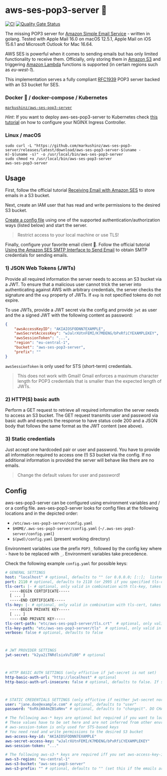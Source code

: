 # aws-ses-pop3-server 💌

[![CI](https://github.com/markushinz/aws-ses-pop3-server/actions/workflows/ci.yaml/badge.svg)](https://github.com/markushinz/aws-ses-pop3-server/actions/workflows/ci.yaml)
[![Quality Gate Status](https://sonarcloud.io/api/project_badges/measure?project=markushinz_aws-ses-pop3-server&metric=alert_status)](https://sonarcloud.io/summary/new_code?id=markushinz_aws-ses-pop3-server)

The missing POP3 server for [Amazon Simple Email Service](https://aws.amazon.com/de/ses/) - written in golang.
Tested with Apple Mail 16.0 on macOS 12.5.1, Apple Mail on iOS 15.6.1 and Microsoft Outlook for Mac 16.64.

AWS SES is powerful when it comes to sending emails but has only limited functionality to receive them.
Officially, only storing them in [Amazon S3](https://aws.amazon.com/de/s3/) and triggering [Amazon Lambda](https://aws.amazon.com/de/lambda/) functions is supported (in certain regions such as *eu-west-1*).

This implementation serves a fully compliant [RFC1939](https://tools.ietf.org/html/rfc1939) POP3 server backed with an S3 bucket for SES.

### Docker 🐳 / docker-compose / Kubernetes

[`markushinz/aws-ses-pop3-server`](https://hub.docker.com/r/markushinz/aws-ses-pop3-server/tags)

*Hint*: If you want to deploy aws-ses-pop3-server to Kubernetes check [this tutorial](https://minikube.sigs.k8s.io/docs/tutorials/nginx_tcp_udp_ingress/) on how to configure your NGINX Ingress Controller.

### Linux / macOS

```shell
sudo curl -L "https://github.com/markushinz/aws-ses-pop3-server/releases/latest/download/aws-ses-pop3-server-$(uname -m)-$(uname -s)" -o /usr/local/bin/aws-ses-pop3-server
sudo chmod +x /usr/local/bin/aws-ses-pop3-server
aws-ses-pop3-server
```

## Usage

First, follow the official tutorial [Receiving Email with Amazon SES](https://docs.aws.amazon.com/ses/latest/DeveloperGuide/receiving-email.html) to store emails in a S3 bucket.

Next, create an IAM user that has read and write permissions to the desired S3 bucket.

[Create a config file](#config) using one of the supported authentication/authorization ways (listed below) and start the server.

> Restrict access to your local machine or use TLS!

Finally, configure your favorite email client 🥳.
Follow the official tutorial [Using the Amazon SES SMTP Interface to Send Email](https://docs.aws.amazon.com/ses/latest/DeveloperGuide/send-email-smtp.html) to obtain SMTP credentials for sending emails.


### 1) JSON Web Tokens (JWTs)

Provide all required information the server needs to access an S3 bucket via a JWT.
To ensure that a malicious user cannot trick the server into authenticating against AWS with arbitrary credentials, the server checks the signature and the `exp` property of JWTs.
If `exp` is not specified tokens do not expire.

To use JWTs, provide a JWT secret via the config and provide `jwt` as user and the a signed JWT with the following content as password:

```json
{
    "awsAccessKeyID": "AKIAIOSFODNN7EXAMPLE",
    "awsSecretAccessKey": "wJalrXUtnFEMI/K7MDENG/bPxRfiCYEXAMPLEKEY",
    "awsSessionToken": "...",
    "region": "eu-central-1",
    "bucket": "aws-ses-pop3-server",
    "prefix": ""
}
```

`awsSessionToken` is only used for STS (short-term) credentials.

> This does not work with Gmail! Gmail enforces a maximum character length for POP3 credentials that is smaller than the expected length of JWTs.

### 2) HTTP(S) basic auth

Perform a GET request to retrieve all required information the server needs to access an S3 bucket.
The GET request transmits user and password via basic auth and expects the response to have status code 200 and a JSON body that follows the same format as the JWT content (see above).

### 3) Static credentials

Just accept one hardcoded pair or user and password.
You have to provide all information required to access one (!) S3 bucket via the config.
If no additional information is provided the server will behave like there are no emails.

> Change the default values for user and password!

## Config

aws-ses-pop3-server can be configured using environment variables and / or a config file.
aws-ses-pop3-server looks for config files at the following locations and in the depicted order:

* `/etc/aws-ses-pop3-server/config.yaml`
* `$HOME/.aws-ses-pop3-server/config.yaml` (`~/.aws-ses-pop3-server/config.yaml`)
* `$(pwd)/config.yaml` (present working directory)

Environment variables use the prefix `POP3_` followed by the config key where `-` have to be replaced with `_`.
Environment variables take precedence.

Check the following example `config.yaml` for possible keys:

```yaml
# GENERAL SETTINGS
host: "localhost" # optional, defaults to "" (or 0.0.0.0; [::];  listening on all NICs)
port: 2110 # optional, defaults to 2110 (or 2995 if you specified tls-cert / tls-key or tls-cert-path / tls-key-path)
tls-cert: |- # optional, only valid in combination with tls-key, takes precedence over tls-cert-path / tls-key-path
  -----BEGIN CERTIFICATE-----
  [ ... ]
  -----END CERTIFICATE-----
tls-key: |- # optional, only valid in combination with tls-cert, takes precedence over tls-cert-path / tls-key-path
  -----BEGIN PRIVATE KEY-----
  [ ... ]
  -----END PRIVATE KEY-----
tls-cert-path: "etc/aws-ses-pop3-server/tls.crt"  # optional, only valid in combination with tls-key-path
tls-key-path: "etc/aws-ses-pop3-server/tls"  # optional, only valid in combination with tls-cert-path
verbose: false # optional, defaults to false



# JWT PROVIDER SETTINGS
jwt-secret: "k2ya2iTNRdlsixVuTi00" # optional



# HTTP BASIC AUTH SETTINGS (only effictive if jwt-secret is not set)
http-basic-auth-url: "http://localhost" # optional
http-basic-auth-url-insecure: false # optional, defaults to false. If set to true non-localhost URLs using the insecure http protocol will not be rejected



# STATIC CREDENTIALS SETTINGS (only effictive if neither jwt-secret nor http-basic-auth-url are set)
user: "jane.doe@example.com" # optional, defaults to "user"
password: "6xRkiWA4mZBSaNmv" # optional, defaults to "changeit". DO CHANGE IT!

# The following aws-* keys are optional but required if you want to load emails
# These values have to be set here and are not inferred from other envrionment variables or ~/.aws/credentials
# aws-session-token is only used for STS-based keys
# You need read and write permissions to the desired S3 bucket
aws-access-key-id: "AKIAIOSFODNN7EXAMPLE"
aws-secret-access-key: "wJalrXUtnFEMI/K7MDENG/bPxRfiCYEXAMPLEKEY"
aws-session-token: "..."

# The following aws-s3-* keys are required iff you set aws-access-key-id and aws-secret-access-key
aws-s3-region: "eu-central-1"
aws-s3-bucket: "aws-ses-pop3-server"
aws-s3-prefix: "" # optional, defaults to "" (set this if the emails are not stored in the root directory of the S3 bucket)
```
